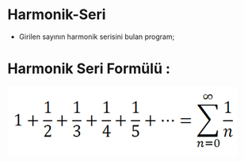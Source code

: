 # Harmonik-Seri
- Girilen sayının harmonik serisini bulan program;

# Harmonik Seri Formülü :

![](https://raw.githubusercontent.com/Kodluyoruz/taskforce/main/java101/pratik-harmonic/figures/harmonic_series.gif) 
